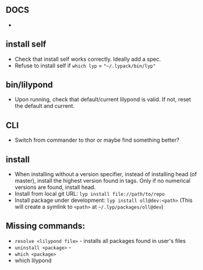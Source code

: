 ## DOCS

- 

## install self

- Check that install self works correctly. Ideally add a spec.
- Refuse to install self if `which lyp` = `"~/.lypack/bin/lyp"`

## bin/lilypond

- Upon running, check that default/current lilypond is valid. If not, reset the default and current.

## CLI

- Switch from commander to thor or maybe find something better?

## install <package>

- When installing without a version specifier, instead of installing head (of master), install the highest version found in tags. Only if no numerical versions are found, install head.
- Install from local git URL: `lyp install file://path/to/repo`
- Install package under development: `lyp install oll@dev:<path>`
  (This will create a symlink to `<path>` at `~/.lyp/packages/oll@dev`)


## Missing commands:

- `resolve <lilypond file>` - installs all packages found in user's files
- `uninstall <package>` - 
- `which <package>` 
- which lilypond

